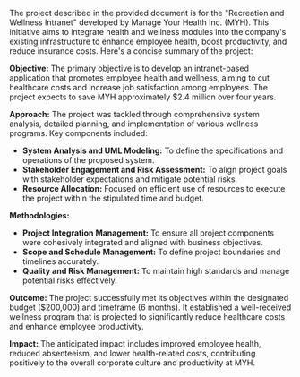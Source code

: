 The project described in the provided document is for the "Recreation and Wellness Intranet" developed by Manage Your Health Inc. (MYH). This initiative aims to integrate health and wellness modules into the company's existing infrastructure to enhance employee health, boost productivity, and reduce insurance costs. Here's a concise summary of the project:

**Objective:**
The primary objective is to develop an intranet-based application that promotes employee health and wellness, aiming to cut healthcare costs and increase job satisfaction among employees. The project expects to save MYH approximately $2.4 million over four years.

**Approach:**
The project was tackled through comprehensive system analysis, detailed planning, and implementation of various wellness programs. Key components included:
- **System Analysis and UML Modeling:** To define the specifications and operations of the proposed system.
- **Stakeholder Engagement and Risk Assessment:** To align project goals with stakeholder expectations and mitigate potential risks.
- **Resource Allocation:** Focused on efficient use of resources to execute the project within the stipulated time and budget.

**Methodologies:**
- **Project Integration Management:** To ensure all project components were cohesively integrated and aligned with business objectives.
- **Scope and Schedule Management:** To define project boundaries and timelines accurately.
- **Quality and Risk Management:** To maintain high standards and manage potential risks effectively.

**Outcome:**
The project successfully met its objectives within the designated budget ($200,000) and timeframe (6 months). It established a well-received wellness program that is projected to significantly reduce healthcare costs and enhance employee productivity.

**Impact:**
The anticipated impact includes improved employee health, reduced absenteeism, and lower health-related costs, contributing positively to the overall corporate culture and productivity at MYH.